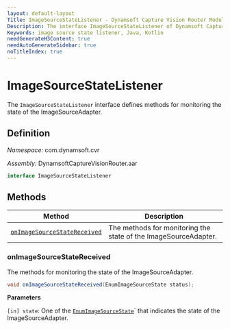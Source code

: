 ```yaml
---
layout: default-layout
Title: ImageSourceStateListener - Dynamsoft Capture Vision Router Module Android Edition API Reference
Description: The interface ImageSourceStateListener of Dynamsoft Capture Vision Router Module defines methods for monitoring the state of the ImageSourceAdapter.
Keywords: image source state listener, Java, Kotlin
needGenerateH3Content: true
needAutoGenerateSidebar: true
noTitleIndex: true
---
```


# ImageSourceStateListener

The `ImageSourceStateListener` interface defines methods for monitoring the state of the ImageSourceAdapter.

## Definition

*Namespace:* com.dynamsoft.cvr

*Assembly:* DynamsoftCaptureVisionRouter.aar

```java
interface ImageSourceStateListener
```

## Methods

| Method | Description |
|------- |-------------|
| [`onImageSourceStateReceived`](#onimagesourcestatereceived) | The methods for monitoring the state of the ImageSourceAdapter. |

### onImageSourceStateReceived

The methods for monitoring the state of the ImageSourceAdapter.

```java
void onImageSourceStateReceived(EnumImageSourceState status);
```

**Parameters**

`[in] state`: One of the [`EnumImageSourceState`]({{site.enums}}core/image-source-state.html)` that indicates the state of the ImageSourceAdapter.
